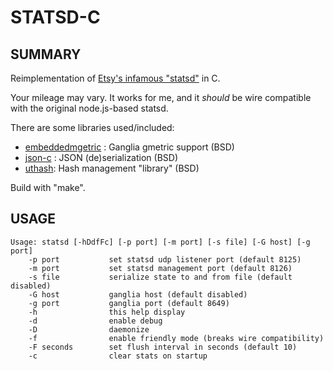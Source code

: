 STATSD-C
========

SUMMARY
-------

Reimplementation of [Etsy's infamous "statsd"](http://github.com/etsy/statsd) in C.

Your mileage may vary. It works for me, and it *should* be wire compatible with the original node.js-based statsd.

There are some libraries used/included:

* [embeddedmgetric](http://code.google.com/p/embeddedgmetric/) : Ganglia gmetric support (BSD)
* [json-c](http://oss.metaparadigm.com/json-c/) : JSON (de)serialization (BSD)
* [uthash](http://uthash.sourceforge.net/ ): Hash management "library" (BSD)

Build with "make".

USAGE
-----

    Usage: statsd [-hDdfFc] [-p port] [-m port] [-s file] [-G host] [-g port]
        -p port           set statsd udp listener port (default 8125)
        -m port           set statsd management port (default 8126)
        -s file           serialize state to and from file (default disabled)
        -G host           ganglia host (default disabled)
        -g port           ganglia port (default 8649)
        -h                this help display
        -d                enable debug
        -D                daemonize
        -f                enable friendly mode (breaks wire compatibility)
        -F seconds        set flush interval in seconds (default 10)
        -c                clear stats on startup

